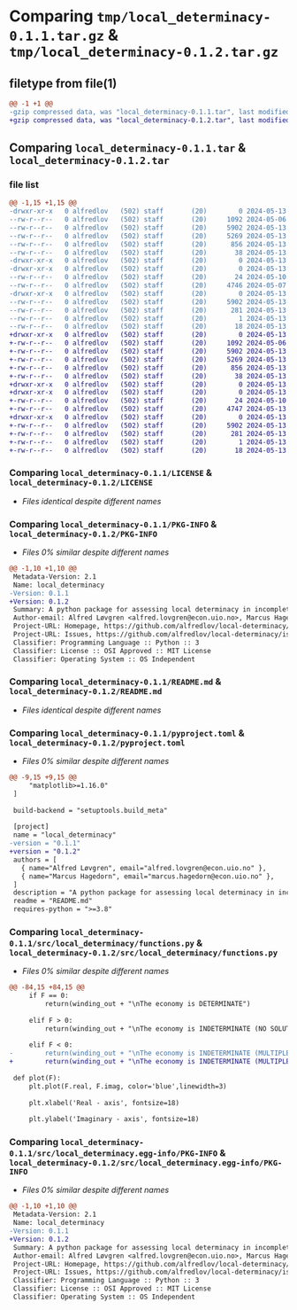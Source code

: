 # Comparing `tmp/local_determinacy-0.1.1.tar.gz` & `tmp/local_determinacy-0.1.2.tar.gz`

## filetype from file(1)

```diff
@@ -1 +1 @@
-gzip compressed data, was "local_determinacy-0.1.1.tar", last modified: Mon May 13 08:01:44 2024, max compression
+gzip compressed data, was "local_determinacy-0.1.2.tar", last modified: Mon May 13 08:04:44 2024, max compression
```

## Comparing `local_determinacy-0.1.1.tar` & `local_determinacy-0.1.2.tar`

### file list

```diff
@@ -1,15 +1,15 @@
-drwxr-xr-x   0 alfredlov   (502) staff       (20)        0 2024-05-13 08:01:44.029618 local_determinacy-0.1.1/
--rw-r--r--   0 alfredlov   (502) staff       (20)     1092 2024-05-06 07:04:05.000000 local_determinacy-0.1.1/LICENSE
--rw-r--r--   0 alfredlov   (502) staff       (20)     5902 2024-05-13 08:01:44.029189 local_determinacy-0.1.1/PKG-INFO
--rw-r--r--   0 alfredlov   (502) staff       (20)     5269 2024-05-13 07:59:53.000000 local_determinacy-0.1.1/README.md
--rw-r--r--   0 alfredlov   (502) staff       (20)      856 2024-05-13 08:01:36.000000 local_determinacy-0.1.1/pyproject.toml
--rw-r--r--   0 alfredlov   (502) staff       (20)       38 2024-05-13 08:01:44.029687 local_determinacy-0.1.1/setup.cfg
-drwxr-xr-x   0 alfredlov   (502) staff       (20)        0 2024-05-13 08:01:44.024501 local_determinacy-0.1.1/src/
-drwxr-xr-x   0 alfredlov   (502) staff       (20)        0 2024-05-13 08:01:44.026271 local_determinacy-0.1.1/src/local_determinacy/
--rw-r--r--   0 alfredlov   (502) staff       (20)       24 2024-05-10 13:00:49.000000 local_determinacy-0.1.1/src/local_determinacy/__init__.py
--rw-r--r--   0 alfredlov   (502) staff       (20)     4746 2024-05-07 12:17:33.000000 local_determinacy-0.1.1/src/local_determinacy/functions.py
-drwxr-xr-x   0 alfredlov   (502) staff       (20)        0 2024-05-13 08:01:44.028884 local_determinacy-0.1.1/src/local_determinacy.egg-info/
--rw-r--r--   0 alfredlov   (502) staff       (20)     5902 2024-05-13 08:01:44.000000 local_determinacy-0.1.1/src/local_determinacy.egg-info/PKG-INFO
--rw-r--r--   0 alfredlov   (502) staff       (20)      281 2024-05-13 08:01:44.000000 local_determinacy-0.1.1/src/local_determinacy.egg-info/SOURCES.txt
--rw-r--r--   0 alfredlov   (502) staff       (20)        1 2024-05-13 08:01:44.000000 local_determinacy-0.1.1/src/local_determinacy.egg-info/dependency_links.txt
--rw-r--r--   0 alfredlov   (502) staff       (20)       18 2024-05-13 08:01:44.000000 local_determinacy-0.1.1/src/local_determinacy.egg-info/top_level.txt
+drwxr-xr-x   0 alfredlov   (502) staff       (20)        0 2024-05-13 08:04:44.516808 local_determinacy-0.1.2/
+-rw-r--r--   0 alfredlov   (502) staff       (20)     1092 2024-05-06 07:04:05.000000 local_determinacy-0.1.2/LICENSE
+-rw-r--r--   0 alfredlov   (502) staff       (20)     5902 2024-05-13 08:04:44.516428 local_determinacy-0.1.2/PKG-INFO
+-rw-r--r--   0 alfredlov   (502) staff       (20)     5269 2024-05-13 07:59:53.000000 local_determinacy-0.1.2/README.md
+-rw-r--r--   0 alfredlov   (502) staff       (20)      856 2024-05-13 08:04:30.000000 local_determinacy-0.1.2/pyproject.toml
+-rw-r--r--   0 alfredlov   (502) staff       (20)       38 2024-05-13 08:04:44.516875 local_determinacy-0.1.2/setup.cfg
+drwxr-xr-x   0 alfredlov   (502) staff       (20)        0 2024-05-13 08:04:44.511890 local_determinacy-0.1.2/src/
+drwxr-xr-x   0 alfredlov   (502) staff       (20)        0 2024-05-13 08:04:44.513530 local_determinacy-0.1.2/src/local_determinacy/
+-rw-r--r--   0 alfredlov   (502) staff       (20)       24 2024-05-10 13:00:49.000000 local_determinacy-0.1.2/src/local_determinacy/__init__.py
+-rw-r--r--   0 alfredlov   (502) staff       (20)     4747 2024-05-13 08:04:24.000000 local_determinacy-0.1.2/src/local_determinacy/functions.py
+drwxr-xr-x   0 alfredlov   (502) staff       (20)        0 2024-05-13 08:04:44.516084 local_determinacy-0.1.2/src/local_determinacy.egg-info/
+-rw-r--r--   0 alfredlov   (502) staff       (20)     5902 2024-05-13 08:04:44.000000 local_determinacy-0.1.2/src/local_determinacy.egg-info/PKG-INFO
+-rw-r--r--   0 alfredlov   (502) staff       (20)      281 2024-05-13 08:04:44.000000 local_determinacy-0.1.2/src/local_determinacy.egg-info/SOURCES.txt
+-rw-r--r--   0 alfredlov   (502) staff       (20)        1 2024-05-13 08:04:44.000000 local_determinacy-0.1.2/src/local_determinacy.egg-info/dependency_links.txt
+-rw-r--r--   0 alfredlov   (502) staff       (20)       18 2024-05-13 08:04:44.000000 local_determinacy-0.1.2/src/local_determinacy.egg-info/top_level.txt
```

### Comparing `local_determinacy-0.1.1/LICENSE` & `local_determinacy-0.1.2/LICENSE`

 * *Files identical despite different names*

### Comparing `local_determinacy-0.1.1/PKG-INFO` & `local_determinacy-0.1.2/PKG-INFO`

 * *Files 0% similar despite different names*

```diff
@@ -1,10 +1,10 @@
 Metadata-Version: 2.1
 Name: local_determinacy
-Version: 0.1.1
+Version: 0.1.2
 Summary: A python package for assessing local determinacy in incomplete markets models.
 Author-email: Alfred Løvgren <alfred.lovgren@econ.uio.no>, Marcus Hagedorn <marcus.hagedorn@econ.uio.no>
 Project-URL: Homepage, https://github.com/alfredlov/local-determinacy/
 Project-URL: Issues, https://github.com/alfredlov/local-determinacy/issues
 Classifier: Programming Language :: Python :: 3
 Classifier: License :: OSI Approved :: MIT License
 Classifier: Operating System :: OS Independent
```

### Comparing `local_determinacy-0.1.1/README.md` & `local_determinacy-0.1.2/README.md`

 * *Files identical despite different names*

### Comparing `local_determinacy-0.1.1/pyproject.toml` & `local_determinacy-0.1.2/pyproject.toml`

 * *Files 0% similar despite different names*

```diff
@@ -9,15 +9,15 @@
     "matplotlib>=1.16.0"
 ]
 
 build-backend = "setuptools.build_meta"
 
 [project]
 name = "local_determinacy"
-version = "0.1.1"
+version = "0.1.2"
 authors = [
   { name="Alfred Løvgren", email="alfred.lovgren@econ.uio.no" },
   { name="Marcus Hagedorn", email="marcus.hagedorn@econ.uio.no" },
 ]
 description = "A python package for assessing local determinacy in incomplete markets models."
 readme = "README.md"
 requires-python = ">=3.8"
```

### Comparing `local_determinacy-0.1.1/src/local_determinacy/functions.py` & `local_determinacy-0.1.2/src/local_determinacy/functions.py`

 * *Files 0% similar despite different names*

```diff
@@ -84,15 +84,15 @@
     if F == 0:
         return(winding_out + "\nThe economy is DETERMINATE")
     
     elif F > 0:
         return(winding_out + "\nThe economy is INDETERMINATE (NO SOLUTION)")    
     
     elif F < 0:
-        return(winding_out + "\nThe economy is INDETERMINATE (MULTIPLE SOLUTION)") 
+        return(winding_out + "\nThe economy is INDETERMINATE (MULTIPLE SOLUTIONS)") 
 
 def plot(F):
     plt.plot(F.real, F.imag, color='blue',linewidth=3)
 
     plt.xlabel('Real - axis', fontsize=18)
 
     plt.ylabel('Imaginary - axis', fontsize=18)
```

### Comparing `local_determinacy-0.1.1/src/local_determinacy.egg-info/PKG-INFO` & `local_determinacy-0.1.2/src/local_determinacy.egg-info/PKG-INFO`

 * *Files 0% similar despite different names*

```diff
@@ -1,10 +1,10 @@
 Metadata-Version: 2.1
 Name: local_determinacy
-Version: 0.1.1
+Version: 0.1.2
 Summary: A python package for assessing local determinacy in incomplete markets models.
 Author-email: Alfred Løvgren <alfred.lovgren@econ.uio.no>, Marcus Hagedorn <marcus.hagedorn@econ.uio.no>
 Project-URL: Homepage, https://github.com/alfredlov/local-determinacy/
 Project-URL: Issues, https://github.com/alfredlov/local-determinacy/issues
 Classifier: Programming Language :: Python :: 3
 Classifier: License :: OSI Approved :: MIT License
 Classifier: Operating System :: OS Independent
```

